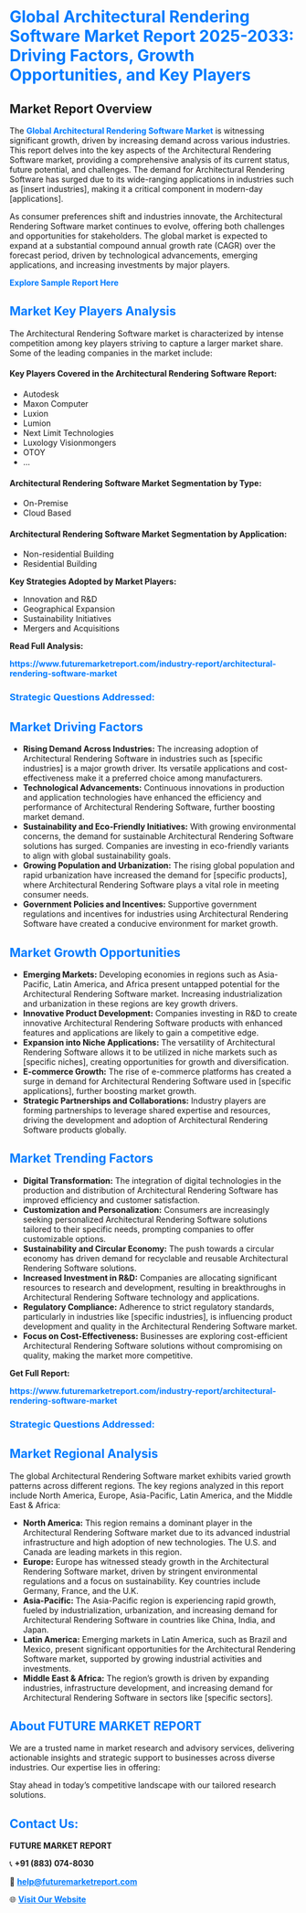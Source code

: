 <h1 style="color: #007BFF;">Global Architectural Rendering Software Market Report 2025-2033: Driving Factors, Growth Opportunities, and Key Players</h1>

<section id="overview">
<h2>Market Report Overview</h2>
<p>The <a href="https://www.futuremarketreport.com/industry-report/architectural-rendering-software-market" style="color: #007BFF; text-decoration: none;"><strong>Global Architectural Rendering Software Market</strong></a> is witnessing significant growth, driven by increasing demand across various industries. This report delves into the key aspects of the Architectural Rendering Software market, providing a comprehensive analysis of its current status, future potential, and challenges. The demand for Architectural Rendering Software has surged due to its wide-ranging applications in industries such as [insert industries], making it a critical component in modern-day [applications].</p>
<p>As consumer preferences shift and industries innovate, the Architectural Rendering Software market continues to evolve, offering both challenges and opportunities for stakeholders. The global market is expected to expand at a substantial compound annual growth rate (CAGR) over the forecast period, driven by technological advancements, emerging applications, and increasing investments by major players.</p>
</section>

<section id="overview">
<p><a href="https://www.futuremarketreport.com/request-sample/reportId=107458" style="color: #007BFF; text-decoration: none;"><strong>Explore Sample Report Here</strong></a></p>
</section>

<section id="key-players">
<h2 style="color: #007BFF;">Market Key Players Analysis</h2>
<p>The Architectural Rendering Software market is characterized by intense competition among key players striving to capture a larger market share. Some of the leading companies in the market include:</p>
<h4>Key Players Covered in the Architectural Rendering Software Report:</h4>
<ul><li>Autodesk</li><li>Maxon Computer</li><li>Luxion</li><li>Lumion</li><li>Next Limit Technologies</li><li>Luxology Visionmongers</li><li>OTOY</li><li>...</li></ul>
<h4>Architectural Rendering Software Market Segmentation by Type:</h4>
<ul><li>On-Premise</li><li>Cloud Based</li></ul>

<h4>Architectural Rendering Software Market Segmentation by Application:</h4>
<ul><li>Non-residential Building</li><li>Residential Building</li></ul>
<p><strong>Key Strategies Adopted by Market Players:</strong></p>
<ul>
<li>Innovation and R&D</li>
<li>Geographical Expansion</li>
<li>Sustainability Initiatives</li>
<li>Mergers and Acquisitions</li>
</ul>
</section>

<section>
<p><strong>Read Full Analysis: </strong></p><a href="https://www.futuremarketreport.com/industry-report/architectural-rendering-software-market" style="color: #007BFF; text-decoration: none;"><strong>https://www.futuremarketreport.com/industry-report/architectural-rendering-software-market</strong></a>
<h3 style="color: #007BFF;">Strategic Questions Addressed:</h3>
</section>

<section id="driving-factors">
<h2 style="color: #007BFF;">Market Driving Factors</h2>
<ul>
<li><strong>Rising Demand Across Industries:</strong> The increasing adoption of Architectural Rendering Software in industries such as [specific industries] is a major growth driver. Its versatile applications and cost-effectiveness make it a preferred choice among manufacturers.</li>
<li><strong>Technological Advancements:</strong> Continuous innovations in production and application technologies have enhanced the efficiency and performance of Architectural Rendering Software, further boosting market demand.</li>
<li><strong>Sustainability and Eco-Friendly Initiatives:</strong> With growing environmental concerns, the demand for sustainable Architectural Rendering Software solutions has surged. Companies are investing in eco-friendly variants to align with global sustainability goals.</li>
<li><strong>Growing Population and Urbanization:</strong> The rising global population and rapid urbanization have increased the demand for [specific products], where Architectural Rendering Software plays a vital role in meeting consumer needs.</li>
<li><strong>Government Policies and Incentives:</strong> Supportive government regulations and incentives for industries using Architectural Rendering Software have created a conducive environment for market growth.</li>
</ul>
</section>

<section id="growth-opportunities">
<h2 style="color: #007BFF;">Market Growth Opportunities</h2>
<ul>
<li><strong>Emerging Markets:</strong> Developing economies in regions such as Asia-Pacific, Latin America, and Africa present untapped potential for the Architectural Rendering Software market. Increasing industrialization and urbanization in these regions are key growth drivers.</li>
<li><strong>Innovative Product Development:</strong> Companies investing in R&D to create innovative Architectural Rendering Software products with enhanced features and applications are likely to gain a competitive edge.</li>
<li><strong>Expansion into Niche Applications:</strong> The versatility of Architectural Rendering Software allows it to be utilized in niche markets such as [specific niches], creating opportunities for growth and diversification.</li>
<li><strong>E-commerce Growth:</strong> The rise of e-commerce platforms has created a surge in demand for Architectural Rendering Software used in [specific applications], further boosting market growth.</li>
<li><strong>Strategic Partnerships and Collaborations:</strong> Industry players are forming partnerships to leverage shared expertise and resources, driving the development and adoption of Architectural Rendering Software products globally.</li>
</ul>
</section>

<section id="trending-factors">
<h2 style="color: #007BFF;">Market Trending Factors</h2>
<ul>
<li><strong>Digital Transformation:</strong> The integration of digital technologies in the production and distribution of Architectural Rendering Software has improved efficiency and customer satisfaction.</li>
<li><strong>Customization and Personalization:</strong> Consumers are increasingly seeking personalized Architectural Rendering Software solutions tailored to their specific needs, prompting companies to offer customizable options.</li>
<li><strong>Sustainability and Circular Economy:</strong> The push towards a circular economy has driven demand for recyclable and reusable Architectural Rendering Software solutions.</li>
<li><strong>Increased Investment in R&D:</strong> Companies are allocating significant resources to research and development, resulting in breakthroughs in Architectural Rendering Software technology and applications.</li>
<li><strong>Regulatory Compliance:</strong> Adherence to strict regulatory standards, particularly in industries like [specific industries], is influencing product development and quality in the Architectural Rendering Software market.</li>
<li><strong>Focus on Cost-Effectiveness:</strong> Businesses are exploring cost-efficient Architectural Rendering Software solutions without compromising on quality, making the market more competitive.</li>
</ul>
</section>

<section>
<p><strong>Get Full Report: </strong></p><a href="https://www.futuremarketreport.com/industry-report/architectural-rendering-software-market" style="color: #007BFF; text-decoration: none;"><strong>https://www.futuremarketreport.com/industry-report/architectural-rendering-software-market</strong></a>
<h3 style="color: #007BFF;">Strategic Questions Addressed:</h3>
</section>


<section id="regional-analysis">
<h2 style="color: #007BFF;">Market Regional Analysis</h2>
<p>The global Architectural Rendering Software market exhibits varied growth patterns across different regions. The key regions analyzed in this report include North America, Europe, Asia-Pacific, Latin America, and the Middle East & Africa:</p>
<ul>
<li><strong>North America:</strong> This region remains a dominant player in the Architectural Rendering Software market due to its advanced industrial infrastructure and high adoption of new technologies. The U.S. and Canada are leading markets in this region.</li>
<li><strong>Europe:</strong> Europe has witnessed steady growth in the Architectural Rendering Software market, driven by stringent environmental regulations and a focus on sustainability. Key countries include Germany, France, and the U.K.</li>
<li><strong>Asia-Pacific:</strong> The Asia-Pacific region is experiencing rapid growth, fueled by industrialization, urbanization, and increasing demand for Architectural Rendering Software in countries like China, India, and Japan.</li>
<li><strong>Latin America:</strong> Emerging markets in Latin America, such as Brazil and Mexico, present significant opportunities for the Architectural Rendering Software market, supported by growing industrial activities and investments.</li>
<li><strong>Middle East & Africa:</strong> The region’s growth is driven by expanding industries, infrastructure development, and increasing demand for Architectural Rendering Software in sectors like [specific sectors].</li>
</ul>
</section>

<footer>
<h2 style="color: #007BFF;">About FUTURE MARKET REPORT</h2>
<p>We are a trusted name in market research and advisory services, delivering actionable insights and strategic support to businesses across diverse industries. Our expertise lies in offering:</p>

<p>Stay ahead in today’s competitive landscape with our tailored research solutions.</p>

<h2 style="color: #007BFF;">Contact Us:</h2>
<p><strong>FUTURE MARKET REPORT</strong></p>
<p>📞 <strong>+91 (883) 074-8030</strong></p>
<p>📧 <strong><a href="mailto:help@futuremarketreport.com" style="color: #007BFF;">help@futuremarketreport.com</a></strong></p>
<p>🌐 <strong><a href="https://www.futuremarketreport.com/" style="color: #007BFF;">Visit Our Website</a></strong></p>
</footer>